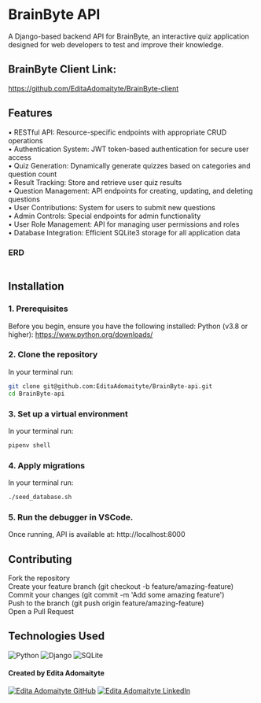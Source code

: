 # BrainByte API

A Django-based backend API for BrainByte, an interactive quiz application designed for web developers to test and improve their knowledge.

## BrainByte Client Link:
https://github.com/EditaAdomaityte/BrainByte-client

## Features
<p>
• RESTful API: Resource-specific endpoints with appropriate CRUD operations<br>
• Authentication System: JWT token-based authentication for secure user access<br>
• Quiz Generation: Dynamically generate quizzes based on categories and question count<br>
• Result Tracking: Store and retrieve user quiz results<br>
• Question Management: API endpoints for creating, updating, and deleting questions<br>
• User Contributions: System for users to submit new questions<br>
• Admin Controls: Special endpoints for admin functionality<br>
• User Role Management: API for managing user permissions and roles<br>
• Database Integration: Efficient SQLite3 storage for all application data<br>
</p>

### ERD

<img src="./src/pages/ERD.png" alt="">

## Installation

### 1. Prerequisites

Before you begin, ensure you have the following installed:
Python (v3.8 or higher):
https://www.python.org/downloads/

### 2. Clone the repository
In your terminal run:
```sh
git clone git@github.com:EditaAdomaityte/BrainByte-api.git
cd BrainByte-api
```

### 3. Set up a virtual environment
In your terminal run:
```sh
pipenv shell
```

### 4. Apply migrations
In your terminal run:
```sh
./seed_database.sh
```
### 5. Run the debugger in VSCode.
 Once running, API is available at: http://localhost:8000

## Contributing
<p> 
Fork the repository<br>
Create your feature branch (git checkout -b feature/amazing-feature)<br>
Commit your changes (git commit -m 'Add some amazing feature')<br>
Push to the branch (git push origin feature/amazing-feature)<br>
Open a Pull Request<br>
</p>

## Technologies Used
![Python](https://img.shields.io/badge/python%20-%2314354C.svg?&style=for-the-badge&logo=python&logoColor=white) 
![Django](https://img.shields.io/badge/django%20-%23092E20.svg?&style=for-the-badge&logo=django&logoColor=white)
![SQLite](https://img.shields.io/badge/sqlite-%2307405e.svg?&style=for-the-badge&logo=sqlite&logoColor=white)


#### Created by Edita Adomaityte
<a href="https://github.com/EditaAdomaityte" target="_blank"><img src="https://img.shields.io/badge/github%20-%23121011.svg?&style=for-the-badge&logo=github&logoColor=white" alt="Edita Adomaityte GitHub" style="height: auto !important;width: auto !important;" /></a> <a href="https://linkedin.com/in/edita-adomaityte" target="_blank"><img src="https://img.shields.io/badge/linkedin%20-%230077B5.svg?&style=for-the-badge&logo=linkedin&logoColor=white" alt="Edita Adomaityte LinkedIn" style="height: auto !important;width: auto !important;" /></a>